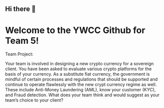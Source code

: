 ## Hi there 👋

# Welcome to the YWCC Github for Team 5!

Team Project:

Your team is involved in designing a new crypto currency for a sovereign client. You have been asked to evaluate various crypto platforms for the basis of your currency. As a substitute fiat currency, the government is mindful of certain processes and regulations that should be supported and continue to operate flawlessly with the new crypt currency regime as well. These include Anti-Money Laundering (AML), know your customer (KYC), and Fraud detection. What does your team think and would suggest as your team’s choice to your client?
